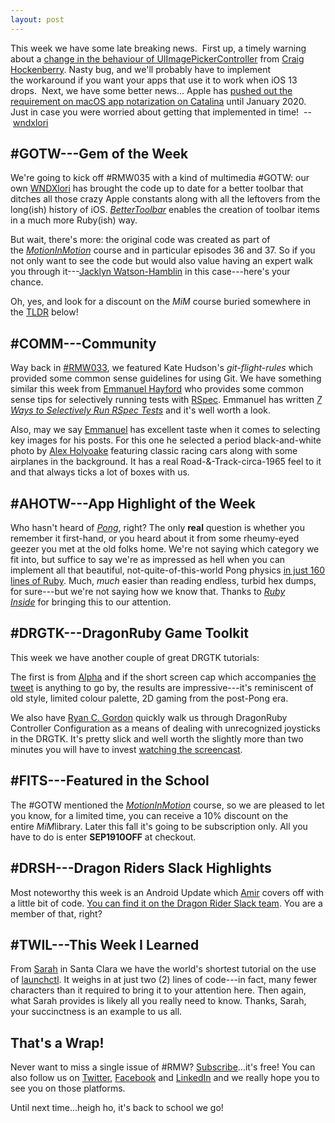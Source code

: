 ```yaml
---
layout: post
---
```


This week we have some late breaking news.  First up, a timely warning about a [change in the behaviour of UIImagePickerController](https://twitter.com/chockenberry/status/1168919456007036931?ref_src=twsrc%5Etfw%7Ctwcamp%5Etweetembed%7Ctwterm%5E1168919456007036931&ref_url=https%3A%2F%2Ftwitter.trello.services%2Ftweets.html%3Fver%3D3b22a90e18%26%23%257B%2522secret%2522%253A%25222Ip6QSkgP0rOicveqVyQ9YMjQ99qnYwGIfiJJ83QAkV65CDYRw7ur1CwtPPFo7LD%2522%252C%2522context%2522%253A%257B%2522version%2522%253A%2522build-3573%2522%252C%2522member%2522%253A%252252f0842c61ad9c986a381028%2522%252C%2522permissions%2522%253A%257B%2522board%2522%253A%2522write%2522%252C%2522organization%2522%253A%2522write%2522%252C%2522card%2522%253A%2522write%2522%257D%252C%2522organization%2522%253A%25225ae0f9707dcab637fc86bf9e%2522%252C%2522board%2522%253A%25225bfde05c6b43862de87de24a%2522%252C%2522card%2522%253A%25225d6eab63df83b7626c6b9185%2522%252C%2522command%2522%253A%2522attachment-sections%2522%257D%252C%2522locale%2522%253A%2522en-US%2522%257D&utm_campaign=newsletter&utm_content=35&utm_medium=web&utm_source=rubymotionweekly.com) from [Craig Hockenberry](https://twitter.com/chockenberry?utm_campaign=newsletter&utm_content=35&utm_medium=web&utm_source=rubymotionweekly.com). Nasty bug, and we'll probably have to implement the workaround if you want your apps that use it to work when iOS 13 drops.  Next, we have some better news... Apple has [pushed out the requirement on macOS app notarization on Catalina](https://developer.apple.com/news/?id=09032019a&utm_campaign=newsletter&utm_content=35&utm_medium=web&utm_source=rubymotionweekly.com) until January 2020. Just in case you were worried about getting that implemented in time!  -- [wndxlori](https://twitter.com/wndxlori?utm_campaign=newsletter&utm_content=35&utm_medium=web&utm_source=rubymotionweekly.com)

#GOTW---Gem of the Week
---------------------

We're going to kick off #RMW035 with a kind of multimedia #GOTW: our own [WNDXlori](https://github.com/wndxlori?utm_campaign=newsletter&utm_content=35&utm_medium=web&utm_source=rubymotionweekly.com) has brought the code up to date for a better toolbar that ditches all those crazy Apple constants along with all the leftovers from the long(ish) history of iOS. *[BetterToolbar](https://github.com/motioninmotion/better_toolbars?utm_campaign=newsletter&utm_content=35&utm_medium=web&utm_source=rubymotionweekly.com)* enables the creation of toolbar items in a much more Ruby(ish) way.

But wait, there's more: the original code was created as part of the *[MotionInMotion](https://wndx.school/p/motion-in-motion-collection?utm_campaign=newsletter&utm_content=35&utm_medium=web&utm_source=rubymotionweekly.com)* course and in particular episodes 36 and 37. So if you not only want to see the code but would also value having an expert walk you through it---[Jacklyn Watson-Hamblin](https://twitter.com/watsonhamblin?utm_campaign=newsletter&utm_content=35&utm_medium=web&utm_source=rubymotionweekly.com) in this case---here's your chance.

Oh, yes, and look for a discount on the *MiM* course buried somewhere in the [TLDR](https://www.urbandictionary.com/define.php?term=tl%3Bdr&utm_campaign=newsletter&utm_content=35&utm_medium=web&utm_source=rubymotionweekly.com) below!

#COMM---Community
---------------

Way back in [#RMW033](https://www.getdrip.com/broadcasts/668621091/67221a281d7b1e620123c?utm_campaign=newsletter&utm_content=35&utm_medium=web&utm_source=rubymotionweekly.com), we featured Kate Hudson's *git-flight-rules* which provided some common sense guidelines for using Git. We have something similar this week from [Emmanuel Hayford](https://emmanuelhayford.com/about/?utm_campaign=newsletter&utm_content=35&utm_medium=web&utm_source=rubymotionweekly.com) who provides some common sense tips for selectively running tests with [RSpec](https://rspec.info/?utm_campaign=newsletter&utm_content=35&utm_medium=web&utm_source=rubymotionweekly.com). Emmanuel has written *[7 Ways to Selectively Run RSpec Tests](https://emmanuelhayford.com/7-ways-to-selectively-run-rspec-tests/?utm_campaign=newsletter&utm_content=35&utm_medium=web&utm_source=rubymotionweekly.com)* and it's well worth a look.

Also, may we say [Emmanuel](https://twitter.com/siaw23?utm_campaign=newsletter&utm_content=35&utm_medium=web&utm_source=rubymotionweekly.com) has excellent taste when it comes to selecting key images for his posts. For this one he selected a period black-and-white photo by [Alex Holyoake](https://unsplash.com/@stairhopper?utm_campaign=newsletter&utm_content=35&utm_medium=web&utm_source=rubymotionweekly.com) featuring classic racing cars along with some airplanes in the background. It has a real Road-&-Track-circa-1965 feel to it and that always ticks a lot of boxes with us.

#AHOTW---App Highlight of the Week
--------------------------------

Who hasn't heard of [*Pong*](https://en.wikipedia.org/wiki/Pong?utm_campaign=newsletter&utm_content=35&utm_medium=web&utm_source=rubymotionweekly.com), right? The only **real** question is whether you remember it first-hand, or you heard about it from some rheumy-eyed geezer you met at the old folks home. We're not saying which category we fit into, but suffice to say we're as impressed as hell when you can implement all that beautiful, not-quite-of-this-world Pong physics [in just 160 lines of Ruby](https://twitter.com/RubyInside/status/1166220297126723585?utm_campaign=newsletter&utm_content=35&utm_medium=web&utm_source=rubymotionweekly.com). Much, *much* easier than reading endless, turbid hex dumps, for sure---but we're not saying how we know that. Thanks to *[Ruby Inside](https://twitter.com/RubyInside?utm_campaign=newsletter&utm_content=35&utm_medium=web&utm_source=rubymotionweekly.com)* for bringing this to our attention.

#DRGTK---DragonRuby Game Toolkit
------------------------------

This week we have another couple of great DRGTK tutorials:

The first is from [Alpha](https://twitter.com/OkaeriStudio?utm_campaign=newsletter&utm_content=35&utm_medium=web&utm_source=rubymotionweekly.com) and if the short screen cap which accompanies [the tweet](https://twitter.com/OkaeriStudio/status/1164720003486236673?utm_campaign=newsletter&utm_content=35&utm_medium=web&utm_source=rubymotionweekly.com) is anything to go by, the results are impressive---it's reminiscent of old style, limited colour palette, 2D gaming from the post-Pong era.

We also have [Ryan C. Gordon](https://twitter.com/icculus?utm_campaign=newsletter&utm_content=35&utm_medium=web&utm_source=rubymotionweekly.com) quickly walk us through DragonRuby Controller Configuration as a means of dealing with unrecognized joysticks in the DRGTK. It's pretty slick and well worth the slightly more than two minutes you will have to invest [watching the screencast](https://twitter.com/icculus/status/1166463461066465280?utm_campaign=newsletter&utm_content=35&utm_medium=web&utm_source=rubymotionweekly.com).

#FITS---Featured in the School
----------------------------

The #GOTW mentioned the *[MotionInMotion](https://wndx.school/p/motion-in-motion-collection?utm_campaign=newsletter&utm_content=35&utm_medium=web&utm_source=rubymotionweekly.com)* course, so we are pleased to let you know, for a limited time, you can receive a 10% discount on the entire *MiM*library. Later this fall it's going to be subscription only. All you have to do is enter **SEP1910OFF** at checkout.

#DRSH---Dragon Riders Slack Highlights
------------------------------------

Most noteworthy this week is an Android Update which [Amir](https://motioneers.slack.com/team/U07C64R8C?utm_campaign=newsletter&utm_content=35&utm_medium=web&utm_source=rubymotionweekly.com) covers off with a little bit of code. [You can find it on the Dragon Rider Slack team](https://motioneers.slack.com/archives/C056DLZ1V/p1566930081002300?utm_campaign=newsletter&utm_content=35&utm_medium=web&utm_source=rubymotionweekly.com). You are a member of that, right?

#TWIL---This Week I Learned
-------------------------

From [Sarah](https://twitter.com/winocm?utm_campaign=newsletter&utm_content=35&utm_medium=web&utm_source=rubymotionweekly.com) in Santa Clara we have the world's shortest tutorial on the use of [launchctl](https://twitter.com/winocm/status/1165305193505984514?utm_campaign=newsletter&utm_content=35&utm_medium=web&utm_source=rubymotionweekly.com). It weighs in at just two (2) lines of code---in fact, many fewer characters than it required to bring it to your attention here. Then again, what Sarah provides is likely all you really need to know. Thanks, Sarah, your succinctness is an example to us all.

That's a Wrap!
--------------

Never want to miss a single issue of #RMW? [Subscribe](https://www.getdrip.com/forms/482172082/submissions/new?utm_campaign=newsletter&utm_content=35&utm_medium=web&utm_source=rubymotionweekly.com)...it's free! You can also follow us on [Twitter](https://twitter.com/wndxschool?utm_campaign=newsletter&utm_content=35&utm_medium=web&utm_source=rubymotionweekly.com), [Facebook](https://www.facebook.com/wndxschool?utm_campaign=newsletter&utm_content=35&utm_medium=web&utm_source=rubymotionweekly.com) and [LinkedIn](https://www.linkedin.com/company/wndxschool?utm_campaign=newsletter&utm_content=35&utm_medium=web&utm_source=rubymotionweekly.com) and we really hope you to see you on those platforms.

Until next time...heigh ho, it's back to school we go!